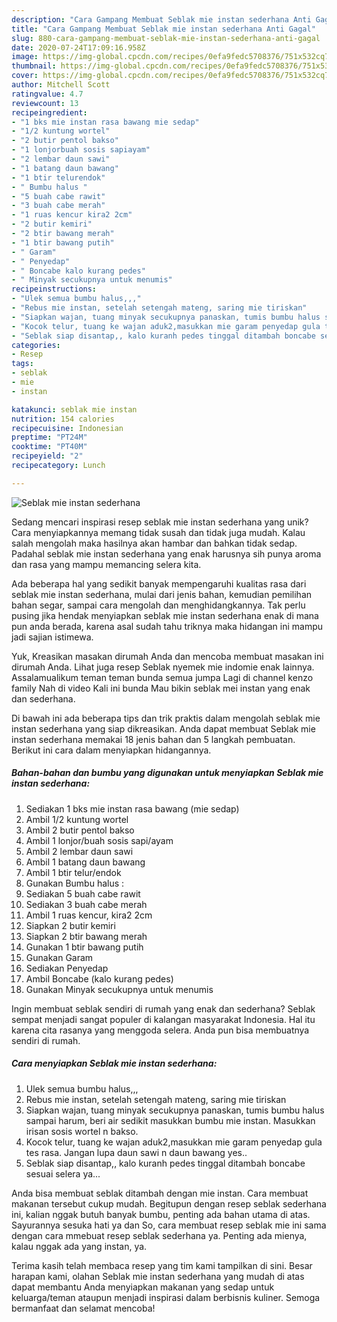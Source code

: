 ```yaml
---
description: "Cara Gampang Membuat Seblak mie instan sederhana Anti Gagal"
title: "Cara Gampang Membuat Seblak mie instan sederhana Anti Gagal"
slug: 880-cara-gampang-membuat-seblak-mie-instan-sederhana-anti-gagal
date: 2020-07-24T17:09:16.958Z
image: https://img-global.cpcdn.com/recipes/0efa9fedc5708376/751x532cq70/seblak-mie-instan-sederhana-foto-resep-utama.jpg
thumbnail: https://img-global.cpcdn.com/recipes/0efa9fedc5708376/751x532cq70/seblak-mie-instan-sederhana-foto-resep-utama.jpg
cover: https://img-global.cpcdn.com/recipes/0efa9fedc5708376/751x532cq70/seblak-mie-instan-sederhana-foto-resep-utama.jpg
author: Mitchell Scott
ratingvalue: 4.7
reviewcount: 13
recipeingredient:
- "1 bks mie instan rasa bawang mie sedap"
- "1/2 kuntung wortel"
- "2 butir pentol bakso"
- "1 lonjorbuah sosis sapiayam"
- "2 lembar daun sawi"
- "1 batang daun bawang"
- "1 btir telurendok"
- " Bumbu halus "
- "5 buah cabe rawit"
- "3 buah cabe merah"
- "1 ruas kencur kira2 2cm"
- "2 butir kemiri"
- "2 btir bawang merah"
- "1 btir bawang putih"
- " Garam"
- " Penyedap"
- " Boncabe kalo kurang pedes"
- " Minyak secukupnya untuk menumis"
recipeinstructions:
- "Ulek semua bumbu halus,,,"
- "Rebus mie instan, setelah setengah mateng, saring mie tiriskan"
- "Siapkan wajan, tuang minyak secukupnya panaskan, tumis bumbu halus sampai harum, beri air sedikit masukkan bumbu mie instan. Masukkan irisan sosis wortel n bakso."
- "Kocok telur, tuang ke wajan aduk2,masukkan mie garam penyedap gula tes rasa. Jangan lupa daun sawi n daun bawang yes.."
- "Seblak siap disantap,, kalo kuranh pedes tinggal ditambah boncabe sesuai selera ya..."
categories:
- Resep
tags:
- seblak
- mie
- instan

katakunci: seblak mie instan 
nutrition: 154 calories
recipecuisine: Indonesian
preptime: "PT24M"
cooktime: "PT40M"
recipeyield: "2"
recipecategory: Lunch

---
```



![Seblak mie instan sederhana](https://img-global.cpcdn.com/recipes/0efa9fedc5708376/751x532cq70/seblak-mie-instan-sederhana-foto-resep-utama.jpg)

Sedang mencari inspirasi resep seblak mie instan sederhana yang unik? Cara menyiapkannya memang tidak susah dan tidak juga mudah. Kalau salah mengolah maka hasilnya akan hambar dan bahkan tidak sedap. Padahal seblak mie instan sederhana yang enak harusnya sih punya aroma dan rasa yang mampu memancing selera kita.

Ada beberapa hal yang sedikit banyak mempengaruhi kualitas rasa dari seblak mie instan sederhana, mulai dari jenis bahan, kemudian pemilihan bahan segar, sampai cara mengolah dan menghidangkannya. Tak perlu pusing jika hendak menyiapkan seblak mie instan sederhana enak di mana pun anda berada, karena asal sudah tahu triknya maka hidangan ini mampu jadi sajian istimewa.

Yuk, Kreasikan masakan dirumah Anda dan mencoba membuat masakan ini dirumah Anda. Lihat juga resep Seblak nyemek mie indomie enak lainnya. Assalamualikum teman teman bunda semua jumpa Lagi di channel kenzo family Nah di video Kali ini bunda Mau bikin seblak mei instan yang enak dan sederhana.


Di bawah ini ada beberapa tips dan trik praktis dalam mengolah seblak mie instan sederhana yang siap dikreasikan. Anda dapat membuat Seblak mie instan sederhana memakai 18 jenis bahan dan 5 langkah pembuatan. Berikut ini cara dalam menyiapkan hidangannya.

<!--inarticleads1-->

##### Bahan-bahan dan bumbu yang digunakan untuk menyiapkan Seblak mie instan sederhana:

1. Sediakan 1 bks mie instan rasa bawang (mie sedap)
1. Ambil 1/2 kuntung wortel
1. Ambil 2 butir pentol bakso
1. Ambil 1 lonjor/buah sosis sapi/ayam
1. Ambil 2 lembar daun sawi
1. Ambil 1 batang daun bawang
1. Ambil 1 btir telur/endok
1. Gunakan  Bumbu halus :
1. Sediakan 5 buah cabe rawit
1. Sediakan 3 buah cabe merah
1. Ambil 1 ruas kencur, kira2 2cm
1. Siapkan 2 butir kemiri
1. Siapkan 2 btir bawang merah
1. Gunakan 1 btir bawang putih
1. Gunakan  Garam
1. Sediakan  Penyedap
1. Ambil  Boncabe (kalo kurang pedes)
1. Gunakan  Minyak secukupnya untuk menumis


Ingin membuat seblak sendiri di rumah yang enak dan sederhana? Seblak sempat menjadi sangat populer di kalangan masyarakat Indonesia. Hal itu karena cita rasanya yang menggoda selera. Anda pun bisa membuatnya sendiri di rumah. 

<!--inarticleads2-->

##### Cara menyiapkan Seblak mie instan sederhana:

1. Ulek semua bumbu halus,,,
1. Rebus mie instan, setelah setengah mateng, saring mie tiriskan
1. Siapkan wajan, tuang minyak secukupnya panaskan, tumis bumbu halus sampai harum, beri air sedikit masukkan bumbu mie instan. Masukkan irisan sosis wortel n bakso.
1. Kocok telur, tuang ke wajan aduk2,masukkan mie garam penyedap gula tes rasa. Jangan lupa daun sawi n daun bawang yes..
1. Seblak siap disantap,, kalo kuranh pedes tinggal ditambah boncabe sesuai selera ya...


Anda bisa membuat seblak ditambah dengan mie instan. Cara membuat makanan tersebut cukup mudah. Begitupun dengan resep seblak sederhana ini, kalian nggak butuh banyak bumbu, penting ada bahan utama di atas. Sayurannya sesuka hati ya dan So, cara membuat resep seblak mie ini sama dengan cara mmebuat resep seblak sederhana ya. Penting ada mienya, kalau nggak ada yang instan, ya. 

Terima kasih telah membaca resep yang tim kami tampilkan di sini. Besar harapan kami, olahan Seblak mie instan sederhana yang mudah di atas dapat membantu Anda menyiapkan makanan yang sedap untuk keluarga/teman ataupun menjadi inspirasi dalam berbisnis kuliner. Semoga bermanfaat dan selamat mencoba!
